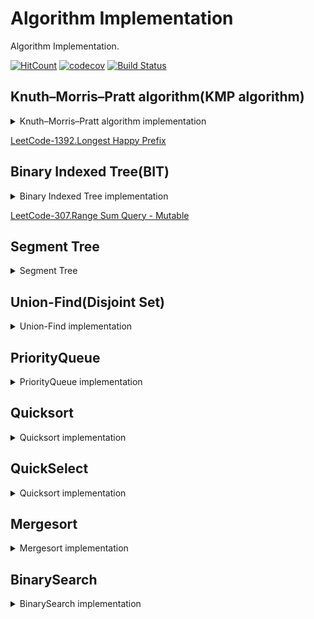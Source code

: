 # Algorithm Implementation

Algorithm Implementation.

[![HitCount](http://hits.dwyl.com/everthis/algorithm-implementation.svg)](http://hits.dwyl.com/everthis/algorithm-implementation)
[![codecov](https://codecov.io/gh/everthis/algorithm-implementation/branch/master/graph/badge.svg)](https://codecov.io/gh/everthis/algorithm-implementation)
[![Build Status](https://travis-ci.com/everthis/algorithm-implementation.png?branch=master)](https://travis-ci.com/everthis/algorithm-implementation)


## Knuth–Morris–Pratt algorithm(KMP algorithm)

<details>
  <summary>Knuth–Morris–Pratt algorithm implementation</summary>

```js
function DFA(s) {
  let i = 1
  let j = 0
  const len = s.length
  const prefix = Array(len + 1).fill(0)
  prefix[0] = -1
  prefix[1] = 0
  while (i < len) {
    if (s[j] === s[i]) {
      j++
      i++
      prefix[i] = j
    } else {
      if (j > 0) j = prefix[j]
      else i++
    }
  }
  return prefix
}

function search(text, pattern) {
  let t = 0
  let p = 0
  const tLen = text.length
  const pLen = pattern.length
  const matches = []
  const prefix = DFA(pattern)
  while (t < tLen) {
    if (pattern[p] === text[t]) {
      p++
      t++
      if (p === pLen) {
        matches.push(t)
        p = prefix[p]
      }
    } else {
      p = prefix[p]
      if (p < 0) {
        t++
        p++
      }
    }
  }
  return matches
}
```

</details>

[LeetCode-1392.Longest Happy Prefix](https://leetcode.com/problems/longest-happy-prefix/)

## Binary Indexed Tree(BIT)

<details>
  <summary>Binary Indexed Tree implementation</summary>

```js
const lowBit = (x) => x & -x
class FenwickTree {
  constructor(n) {
    if (n < 1) return
    this.sum = Array(n + 1).fill(0)
  }
  update(i, delta) {
    if (i < 1) return
    while (i < this.sum.length) {
      this.sum[i] += delta
      i += lowBit(i)
    }
  }
  query(i) {
    if (i < 1) return
    let sum = 0
    while (i > 0) {
      sum += this.sum[i]
      i -= lowBit(i)
    }
    return sum
  }
}
```

</details>

[LeetCode-307.Range Sum Query - Mutable](https://leetcode.com/problems/range-sum-query-mutable/)


## Segment Tree

<details>
  <summary>Segment Tree</summary>
  
```js
class SegmentTree {
  constructor(max) {
    this.nodes = new Array(4 * max)
    this.n = max
  }
  add(num) {
    this.addUtil(num, 0, n, 0)
  }
  addUtil(num, l, r, node) {
    if (num < l || num > r) {
      return
    }
    if (l === r) {
      nodes[node]++
      return
    }
    const mid = ((l + r) / 2) >> 0
    addUtil(num, l, mid, 2 * node + 1)
    addUtil(num, mid + 1, r, 2 * node + 2)
    nodes[node] = nodes[2 * node + 1] + nodes[2 * node + 2]
  }
  // tells count of numbers < num.
  getCountLessThan(num) {
    return getUtil(0, num, 0, n, 0)
  }
  getUtil(ql, qr, l, r, node) {
    if (qr < l || ql > r) return 0
    if (ql <= l && qr >= r) {
      return nodes[node]
    }
    const mid = ((l + r) / 2) >> 0
    return (
      getUtil(ql, qr, l, mid, 2 * node + 1) +
      getUtil(ql, qr, mid + 1, r, 2 * node + 2)
    )
  }
}
```

</details>

## Union-Find(Disjoint Set)

<details>
  <summary>Union-Find implementation</summary>
  
```js
class UnionFind {
  constructor(n) {
    this.parents = Array(n)
      .fill(0)
      .map((e, i) => i + 1)
    this.ranks = Array(n).fill(0)
  }
  root(x) {
    while(x !== this.parents[x]) {
      this.parents[x] = this.parents[this.parents[x]]
      x = this.parents[x]
    }
    return x
  }
  find(x) {
    // if (x !== this.parents[x]) this.parents[x] = this.find(this.parents[x])
    // return this.parents[x]
    return this.root(x)
  }
  check(x, y) {
    return this.root(x) === this.root(y)
  }
  union(x, y) {
    const [rx, ry] = [this.find(x), this.find(y)]
    if (this.ranks[rx] >= this.ranks[ry]) {
      this.parents[ry] = rx
      this.ranks[rx] += this.ranks[ry]
    } else if (this.ranks[ry] > this.ranks[rx]) {
      this.parents[rx] = ry
      this.ranks[ry] += this.ranks[rx]
    }
  }
}

````
</details>

## PriorityQueue

<details>
  <summary>PriorityQueue implementation</summary>

```js
class PriorityQueue {
  constructor(comparator = (a, b) => a > b) {
    this.heap = []
    this.top = 0
    this.comparator = comparator
  }
  size() {
    return this.heap.length
  }
  isEmpty() {
    return this.size() === 0
  }
  peek() {
    return this.heap[this.top]
  }
  push(...values) {
    values.forEach((value) => {
      this.heap.push(value)
      this.siftUp()
    })
    return this.size()
  }
  pop() {
    const poppedValue = this.peek()
    const bottom = this.size() - 1
    if (bottom > this.top) {
      this.swap(this.top, bottom)
    }
    this.heap.pop()
    this.siftDown()
    return poppedValue
  }
  replace(value) {
    const replacedValue = this.peek()
    this.heap[this.top] = value
    this.siftDown()
    return replacedValue
  }

  parent = (i) => ((i + 1) >>> 1) - 1
  left = (i) => (i << 1) + 1
  right = (i) => (i + 1) << 1
  greater = (i, j) => this.comparator(this.heap[i], this.heap[j])
  swap = (i, j) => ([this.heap[i], this.heap[j]] = [this.heap[j], this.heap[i]])
  siftUp = () => {
    let node = this.size() - 1
    while (node > this.top && this.greater(node, this.parent(node))) {
      this.swap(node, this.parent(node))
      node = this.parent(node)
    }
  }
  siftDown = () => {
    let node = this.top
    while (
      (this.left(node) < this.size() && this.greater(this.left(node), node)) ||
      (this.right(node) < this.size() && this.greater(this.right(node), node))
    ) {
      let maxChild =
        this.right(node) < this.size() &&
        this.greater(this.right(node), this.left(node))
          ? this.right(node)
          : this.left(node)
      this.swap(node, maxChild)
      node = maxChild
    }
  }
}
````

</details>

## Quicksort

<details>
  <summary>Quicksort implementation</summary>
  
```js
function Quicksort(arr, start, end) {
  if (start >= end) return
  const p = partition(arr, start, end)
  qs(arr, start, p)
  qs(arr, p + 1, end)
}

function swap(arr, i, j) {
  const tmp = arr[i]
  arr[i] = arr[j]
  arr[j] = tmp
}

function compare(a, b) {
  return a - b
}

function partition(arr, start, end) {
  const pivot = arr[start]
  let s = start
  let e = end
  while (true) {
    while (arr[s] < pivot) {
      s++
    }
    while (pivot < arr[e]) {
      e--
    }
    if (s === e) {
      return s
    } else if (s > e) {
      return s - 1
    }
    swap(arr, s, e)
    s++
    e--
  }
}

```

</details>


## QuickSelect

<details>
  <summary>Quicksort implementation</summary>

```js
function QuickSelect(array, k, comparator) {
  const compare = comparator || defaultcomparator;
  if (array.length < k) {
    return array;
  }
  const idx = select(array, k, compare);
  if (idx !== k) console.log("could not complete quickselect");
  return array;
}
const defaultcomparator = (a, b) => a < b;
function swap(array, index1, index2) {
  const temp = array[index1];
  array[index1] = array[index2];
  array[index2] = temp;
}
function partition(array, leftindex, rightindex, pivotindex, compare) {
  const pivotvalue = array[pivotindex];
  swap(array, pivotindex, rightindex);
  let storeindex = leftindex;
  for (let i = leftindex; i < rightindex; i += 1) {
    if (compare(array[i], pivotvalue)) {
      swap(array, storeindex, i);
      storeindex += 1;
    }
  }
  swap(array, rightindex, storeindex);
  return storeindex;
}
function select(array, k, compare) {
  let leftindex = 0;
  let rightindex = array.length - 1;
  while (true) {
    if (leftindex == rightindex) return leftindex;
    let pivotindex = leftindex + Math.floor((rightindex - leftindex) / 2);
    pivotindex = partition(array, leftindex, rightindex, pivotindex, compare);
    if (k === pivotindex) return k;
    if (k < pivotindex) rightindex = pivotindex - 1;
    else leftindex = pivotindex + 1;
  }
}

```

</details>

## Mergesort

<details>
  <summary>Mergesort implementation</summary>

```js
// Merges two subarrays of arr[].
// First subarray is arr[l..m]
// Second subarray is arr[m+1..r]
function merge(arr, l, m, r) {
  let i, j, k
  const n1 = m - l + 1
  const n2 = r - m

  /* create temp arrays */
  const L = Array(n1).fill(0)
  const R = Array(n2).fill(0)

  /* Copy data to temp arrays L[] and R[] */
  for (i = 0; i < n1; i++) L[i] = arr[l + i]
  for (j = 0; j < n2; j++) R[j] = arr[m + 1 + j]

  /* Merge the temp arrays back into arr[l..r]*/
  i = 0 // Initial index of first subarray
  j = 0 // Initial index of second subarray
  k = l // Initial index of merged subarray
  while (i < n1 && j < n2) {
    if (L[i] <= R[j]) {
      arr[k] = L[i]
      i++
    } else {
      arr[k] = R[j]
      j++
    }
    k++
  }

  /* Copy the remaining elements of L[], if there 
       are any */
  while (i < n1) {
    arr[k] = L[i]
    i++
    k++
  }

  /* Copy the remaining elements of R[], if there 
       are any */
  while (j < n2) {
    arr[k] = R[j]
    j++
    k++
  }
}

/* l is for left index and r is right index of the 
   sub-array of arr to be sorted */
function mergeSort(arr, l, r) {
  if (l < r) {
    // Same as (l+r)/2, but avoids overflow for
    // large l and h
    const m = l + ((r - l) >> 1)
    // Sort first and second halves
    mergeSort(arr, l, m)
    mergeSort(arr, m + 1, r)
    merge(arr, l, m, r)
  }
}
```

</details>

## BinarySearch

<details>
  <summary>BinarySearch implementation</summary>
  
```js
/**
 * @param {number[]} nums
 * @param {number} target
 * @return {number}
 */
const BinarySearch = function(nums, target) {
  const n = nums.length
  let l = 0, r = n - 1
  while(l <= r) {
    const mid = l + ((r - l) >> 1)
    if(nums[mid] === target) return mid
    if(nums[mid] > target) r = mid - 1
    else l = mid + 1
  }
  return l
};

/**

Why return low rather than high?

The last iteration is lo == hi == mid
When target > nums[mid] == nums[lo] == nums[hi], after loop lo = lo + 1 == high +1 which will be the correct index for insertion
When target < nums[mid] == nums[lo] == nums[hi], after loop hi = hi - 1 == low - 1 is not the correct index, should be low

*/

```

</details>
